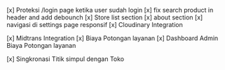 [x] Proteksi /login page ketika user sudah login
[x] fix search product in header and add debounch
[x] Store list section
[x] about section
[x] navigasi di settings page responsif
[x] Cloudinary Integration

[x] Midtrans Integration
[x] Biaya Potongan layanan 
[x] Dashboard Admin Biaya Potongan layanan 


[x] Singkronasi Titik simpul dengan Toko